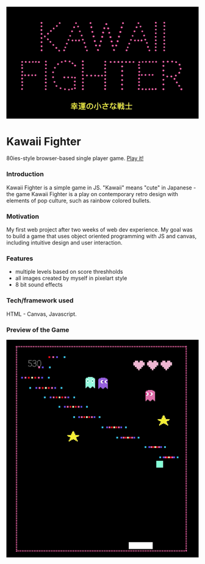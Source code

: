 ![ScreenShot](https://github.com/rjcnrd/KawaiiFighter/blob/master/images/KawaiiFighterLogo.png)
# Kawaii Fighter
80ies-style browser-based single player game. [Play it!](https://github.com/rjcnrd/KawaiiFighter/blob/master/images/KawaiiFighterLogo.png)

### Introduction

Kawaii Fighter is a simple game in JS. "Kawaii" means "cute" in Japanese - the game Kawaii Fighter is a play on contemporary retro design with elements of pop culture, such as rainbow colored bullets.

### Motivation

My first web project after two weeks of web dev experience. My goal was to build a game that uses object oriented programming with JS and canvas, including intuitive design and user interaction. 

### Features

* multiple levels based on score threshholds 
* all images created by myself in pixelart style 
* 8 bit sound effects 

### Tech/framework used

HTML - Canvas, Javascript. 

### Preview of the Game 
![ScreenShot](https://github.com/rjcnrd/KawaiiFighter/blob/master/images/Screenshot.png)

